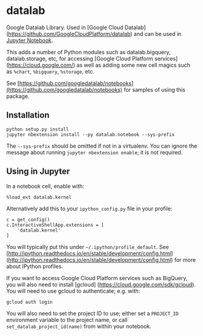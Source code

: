 # datalab

Google Datalab Library. Used in [Google Cloud Datalab]
(https://github.com/GoogleCloudPlatform/datalab) and can be used
in [Jupyter Notebook](http://jupyter.org/).

This adds a number of Python modules such as datalab.bigquery, 
datalab.storage, etc, for accessing [Google Cloud Platform services]
(https://cloud.google.com/) as well as adding some new cell magics such as `%chart`,
`%bigquery`, `%storage`, etc.

See [https://github.com/googledatalab/notebooks](https://github.com/googledatalab/notebooks) 
for samples of using this package.

## Installation

    python setup.py install
    jupyter nbextension install --py datalab.notebook --sys-prefix

The `--sys-prefix` should be omitted if not in a virtualenv. You can ignore the message
about running `jupyter nbextension enable`; it is not required.

## Using in Jupyter

In a notebook cell, enable with:

    %load_ext datalab.kernel

Alternatively add this to your `ipython_config.py` file in your profile:

    c = get_config()
    c.InteractiveShellApp.extensions = [
        'datalab.kernel'
    ]

You will typically put this under `~/.ipython/profile_default`. 
See [http://ipython.readthedocs.io/en/stable/development/config.html]
(http://ipython.readthedocs.io/en/stable/development/config.html)
for more about IPython profiles.

If you want to access Google Cloud Platform services such as BigQuery,
you will also need to install [gcloud]
(https://cloud.google.com/sdk/gcloud). You will need to use gcloud
to authenticate; e.g. with:

    gcloud auth login

You will also need to set the project ID to use; either set a `PROJECT_ID`
environment variable to the project name, or call `set_datalab_project_id(name)`
from within your notebook.

